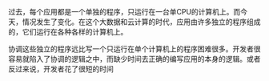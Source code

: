 过去，每个应用都是一个单独的程序，只运行在一台单CPU的计算机上。而今天，情况发生了变化。在这个大数据和云计算的时代，应用由许多独立的程序组成的，它们运行在各种各样的计算机上。

协调这些独立的程序远比写一个只运行在单个计算机上的程序困难很多。开发者很容易就陷入了协调的逻辑之中，而缺少时间去正确的编写应用的本身的逻辑。或者反过来说，开发者花了很短的时间

